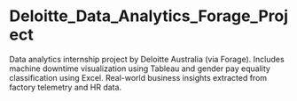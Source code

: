 # Deloitte_Data_Analytics_Forage_Project
Data analytics internship project by Deloitte Australia (via Forage). Includes machine downtime visualization using Tableau and gender pay equality classification using Excel. Real-world business insights extracted from factory telemetry and HR data.
